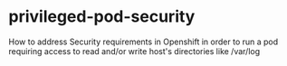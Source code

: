 # privileged-pod-security
How to address Security requirements in Openshift in order to run a pod requiring access to read and/or write host's directories like /var/log
